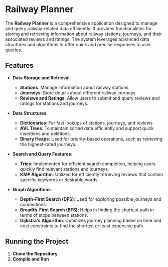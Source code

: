 # Railway Planner

The **Railway Planner** is a comprehensive application designed to manage and query railway-related data efficiently. It provides functionalities for storing and retrieving information about railway stations, journeys, and their associated reviews and ratings. The system leverages advanced data structures and algorithms to offer quick and precise responses to user queries.

## Features

- **Data Storage and Retrieval**: 
  - **Stations**: Manage information about railway stations.
  - **Journeys**: Store details about different railway journeys.
  - **Reviews and Ratings**: Allow users to submit and query reviews and ratings for stations and journeys.

- **Data Structures**:
  - **Dictionaries**: For fast lookups of stations, journeys, and reviews.
  - **AVL Trees**: To maintain sorted data efficiently and support quick insertions and deletions.
  - **Binary Heaps**: Used for priority-based operations, such as retrieving the highest-rated journeys.

- **Search and Query Features**:
  - **Tries**: Implemented for efficient search completion, helping users quickly find relevant stations and journeys.
  - **KMP Algorithm**: Utilized for efficiently retrieving reviews that contain specific keywords or desirable words.

- **Graph Algorithms**:
  - **Depth-First Search (DFS)**: Used for exploring possible journeys and connections.
  - **Breadth-First Search (BFS)**: Helps in finding the shortest path in terms of stops between stations.
  - **Dijkstra's Algorithm**: Optimizes journey planning based on time and cost constraints to find the shortest or least expensive path.

## Running the Project

1. **Clone the Repository**
2. **Compile and Run**
  
